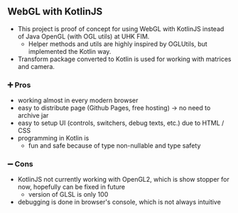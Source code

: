 ## WebGL with KotlinJS

- This project is proof of concept for using WebGL with KotlinJS instead of Java OpenGL (with OGL utils) at UHK FIM.
  - Helper methods and utils are highly inspired by OGLUtils, but implemented the Kotlin way. 
- Transform package converted to Kotlin is used for working with matrices and camera. 

### ➕ Pros
- working almost in every modern browser
- easy to distribute page (Github Pages, free hosting) → no need to archive jar
- easy to setup UI (controls, switchers, debug texts, etc.) due to HTML / CSS
- programming in Kotlin is
   - fun and safe because of type non-nullable and type safety

### ➖ Cons
- KotlinJS not currently working with OpenGL2, which is show stopper for now, hopefully can be fixed in future
  - version of GLSL is only 100
- debugging is done in browser's console, which is not always intuitive

